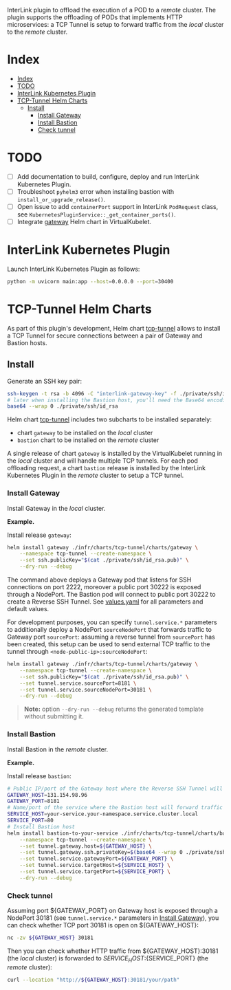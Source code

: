 
InterLink plugin to offload the execution of a POD to a *remote* cluster.
The plugin supports the offloading of PODs that implements HTTP microservices: a TCP Tunnel is setup to forward traffic from the *local* cluster to the *remote* cluster.

# Index

- [Index](#index)
- [TODO](#todo)
- [InterLink Kubernetes Plugin](#interlink-kubernetes-plugin)
- [TCP-Tunnel Helm Charts](#tcp-tunnel-helm-charts)
  - [Install](#install)
    - [Install Gateway](#install-gateway)
    - [Install Bastion](#install-bastion)
    - [Check tunnel](#check-tunnel)

# TODO

- [ ] Add documentation to build, configure, deploy and run InterLink Kubernetes Plugin.
- [ ] Troubleshoot `pyhelm3` error when installing bastion with `install_or_upgrade_release()`.
- [ ] Open issue to add `containerPort` support in InterLink `PodRequest` class, see `KubernetesPluginService::_get_container_ports()`.
- [ ] Integrate [gateway](src/infr/charts/tcp-tunnel/charts/gateway) Helm chart in VirtualKubelet.

# InterLink Kubernetes Plugin

Launch InterLink Kubernetes Plugin as follows:
```sh
python -m uvicorn main:app --host=0.0.0.0 --port=30400
```

# TCP-Tunnel Helm Charts

As part of this plugin's development, Helm chart [tcp-tunnel](src/infr/charts/tcp-tunnel) allows to install a TCP Tunnel for secure connections between a pair of Gateway and Bastion hosts.

## Install

Generate an SSH key pair:
```sh
ssh-keygen -t rsa -b 4096 -C "interlink-gateway-key" -f ./private/ssh/id_rsa
# later when installing the Bastion host, you'll need the Base64 encoding of private key that you can generate as follows:
base64 --wrap 0 ./private/ssh/id_rsa
```

Helm chart [tcp-tunnel](src/infr/charts/tcp-tunnel) includes two subcharts to be installed separately:
- chart `gateway` to be installed on the *local* cluster
- `bastion` chart to be installed on the *remote* cluster

A single release of chart `gateway` is installed by the VirtualKubelet running in the *local* cluster and will handle multiple TCP tunnels.
For each pod offloading request, a chart `bastion` release is installed by the InterLink Kubernetes Plugin in the *remote* cluster to setup a TCP tunnel.

### Install Gateway

Install Gateway in the *local* cluster.

**Example.**

Install release `gateway`:
```sh
helm install gateway ./infr/charts/tcp-tunnel/charts/gateway \
    --namespace tcp-tunnel --create-namespace \
    --set ssh.publicKey="$(cat ./private/ssh/id_rsa.pub)" \
    --dry-run --debug
```

The command above deploys a Gateway pod that listens for SSH connections on port 2222, moreover a public port 30222 is exposed through a NodePort.
The Bastion pod will connect to public port 30222 to create a Reverse SSH Tunnel.
See [values.yaml](src/infr/charts/tcp-tunnel/charts/gateway/values.yaml) for all parameters and default values.

For development purposes, you can specify `tunnel.service.*` parameters to additionally deploy a NodePort `sourceNodePort` that forwards traffic to Gateway port `sourcePort`: assuming a reverse tunnel from `sourcePort` has been created, this setup can be used to send external TCP traffic to the tunnel through `<node-public-ip>:sourceNodePort`:
```sh
helm install gateway ./infr/charts/tcp-tunnel/charts/gateway \
    --namespace tcp-tunnel --create-namespace \
    --set ssh.publicKey="$(cat ./private/ssh/id_rsa.pub)" \
    --set tunnel.service.sourcePort=8181 \
    --set tunnel.service.sourceNodePort=30181 \
    --dry-run --debug
```

> **Note:** option `--dry-run --debug` returns the generated template without submitting it.

### Install Bastion

Install Bastion in the *remote* cluster.

**Example.**

Install release `bastion`:
```sh
# Public IP/port of the Gateway host where the Reverse SSH Tunnel will be created
GATEWAY_HOST=131.154.98.96
GATEWAY_PORT=8181
# Name/port of the service where the Bastion host will forward traffic coming from the tunnel (it can be a service name in Bastion's kubernetes cluster)
SERVICE_HOST=your-service.your-namespace.service.cluster.local
SERVICE_PORT=80
# Install Bastion host
helm install bastion-to-your-service ./infr/charts/tcp-tunnel/charts/bastion \
    --namespace tcp-tunnel --create-namespace \
    --set tunnel.gateway.host=${GATEWAY_HOST} \
    --set tunnel.gateway.ssh.privateKey=$(base64 --wrap 0 ./private/ssh/id_rsa ) \
    --set tunnel.service.gatewayPort=${GATEWAY_PORT} \
    --set tunnel.service.targetHost=${SERVICE_HOST} \
    --set tunnel.service.targetPort=${SERVICE_PORT} \
    --dry-run --debug
```

### Check tunnel

Assuming port ${GATEWAY_PORT} on Gateway host is exposed through a NodePort 30181 (see `tunnel.service.*` parameters in [Install Gateway](#install-gateway)),
you can check whether TCP port 30181 is open on ${GATEWAY_HOST}:
```sh
nc -zv ${GATEWAY_HOST} 30181
```

Then you can check whether HTTP traffic from ${GATEWAY_HOST}:30181 (the *local* cluster) is forwarded to ${SERVICE_HOST}:${SERVICE_PORT} (the *remote* cluster):
```sh
curl --location "http://${GATEWAY_HOST}:30181/your/path"
```
